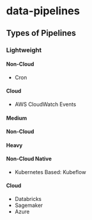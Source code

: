 # data-pipelines

## Types of Pipelines

### Lightweight

#### Non-Cloud
* Cron

#### Cloud
* AWS CloudWatch Events

#### Medium

#### Non-Cloud

#### Heavy

#### Non-Cloud Native

* Kubernetes Based:  Kubeflow

#### Cloud

* Databricks
* Sagemaker
* Azure
